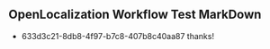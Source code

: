 ## OpenLocalization Workflow Test MarkDown
* 633d3c21-8db8-4f97-b7c8-407b8c40aa87 thanks!

<!--HONumber=Jul16_HO5-->


